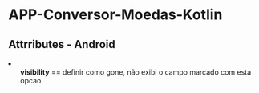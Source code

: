 # APP-Conversor-Moedas-Kotlin
<h2>Attrributes - Android</h2>
<li>
  <ul><strong>visibility</strong> == definir como gone, não exibi o campo marcado com esta opcao.<ul>


</li>
